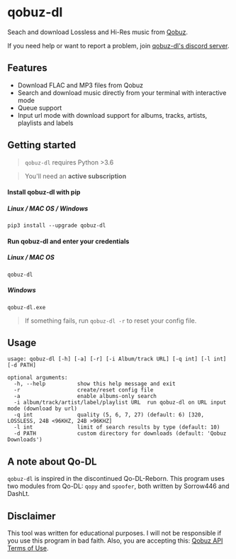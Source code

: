 # qobuz-dl
Seach and download Lossless and Hi-Res music from [Qobuz](https://www.qobuz.com/).

If you need help or want to report a problem, join [qobuz-dl's discord server](https://discord.gg/eEZbgPpD).

## Features

* Download FLAC and MP3 files from Qobuz
* Search and download music directly from your terminal with interactive mode
* Queue support
* Input url mode with download support for albums, tracks, artists, playlists and labels

## Getting started


> `qobuz-dl` requires Python >3.6

> You'll need an **active subscription**

#### Install qobuz-dl with pip
##### Linux / MAC OS / Windows
```
pip3 install --upgrade qobuz-dl
```
#### Run qobuz-dl and enter your credentials
##### Linux / MAC OS
```
qobuz-dl
```
##### Windows
```
qobuz-dl.exe
```

> If something fails, run `qobuz-dl -r` to reset your config file.

## Usage
```
usage: qobuz-dl [-h] [-a] [-r] [-i Album/track URL] [-q int] [-l int] [-d PATH]

optional arguments:
  -h, --help          show this help message and exit
  -r                  create/reset config file
  -a                  enable albums-only search
  -i album/track/artist/label/playlist URL  run qobuz-dl on URL input mode (download by url)
  -q int              quality (5, 6, 7, 27) (default: 6) [320, LOSSLESS, 24B <96KHZ, 24B >96KHZ]
  -l int              limit of search results by type (default: 10)
  -d PATH             custom directory for downloads (default: 'Qobuz Downloads')
```
## A note about Qo-DL
`qobuz-dl` is inspired in the discontinued Qo-DL-Reborn. This program uses two modules from Qo-DL: `qopy` and `spoofer`, both written by Sorrow446 and DashLt.
## Disclaimer
This tool was written for educational purposes. I will not be responsible if you use this program in bad faith.
Also, you are accepting this: [Qobuz API Terms of Use](https://static.qobuz.com/apps/api/QobuzAPI-TermsofUse.pdf).
